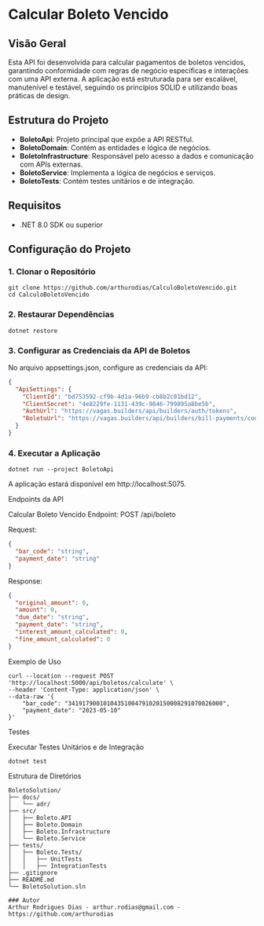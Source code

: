 # Calcular Boleto Vencido

## Visão Geral

Esta API foi desenvolvida para calcular pagamentos de boletos vencidos, garantindo conformidade com regras de negócio específicas e interações com uma API externa. A aplicação está estruturada para ser escalável, manutenível e testável, seguindo os princípios SOLID e utilizando boas práticas de design.

## Estrutura do Projeto

- **BoletoApi**: Projeto principal que expõe a API RESTful.
- **BoletoDomain**: Contém as entidades e lógica de negócios.
- **BoletoInfrastructure**: Responsável pelo acesso a dados e comunicação com APIs externas.
- **BoletoService**: Implementa a lógica de negócios e serviços.
- **BoletoTests**: Contém testes unitários e de integração.

## Requisitos

- .NET 8.0 SDK ou superior

## Configuração do Projeto

### 1. Clonar o Repositório

```
git clone https://github.com/arthurodias/CalculoBoletoVencido.git
cd CalculoBoletoVencido
```
### 2. Restaurar Dependências
```
dotnet restore
```
### 3. Configurar as Credenciais da API de Boletos
No arquivo appsettings.json, configure as credenciais da API:
```json
{
  "ApiSettings": {
    "ClientId": "bd753592-cf9b-4d1a-96b9-cb8b2c01bd12",
    "ClientSecret": "4e8229fe-1131-439c-9846-799895a8be5b",
    "AuthUrl": "https://vagas.builders/api/builders/auth/tokens",
    "BoletoUrl": "https://vagas.builders/api/builders/bill-payments/codes"
  }
}
```
### 4. Executar a Aplicação
```
dotnet run --project BoletoApi
```
A aplicação estará disponível em http://localhost:5075.

Endpoints da API

Calcular Boleto Vencido
Endpoint: POST /api/boleto

Request:

```json
{
  "bar_code": "string",
  "payment_date": "string"
}
```
Response:

```json
{
  "original_amount": 0,
  "amount": 0,
  "due_date": "string",
  "payment_date": "string",
  "interest_amount_calculated": 0,
  "fine_amount_calculated": 0
}
```
Exemplo de Uso
```
curl --location --request POST 'http://localhost:5000/api/boletos/calculate' \
--header 'Content-Type: application/json' \
--data-raw '{
    "bar_code": "34191790010104351004791020150008291070026000",
    "payment_date": "2023-05-10"
}'
```
Testes

Executar Testes Unitários e de Integração
```
dotnet test
```
Estrutura de Diretórios
```
BoletoSolution/
├── docs/
│   └── adr/
├── src/
│   ├── Boleto.API
│   ├── Boleto.Domain
│   ├── Boleto.Infrastructure
│   └── Boleto.Service
├── tests/
│   ├── Boleto.Tests/
│   │   ├── UnitTests
│   │   ├── IntegrationTests
├── .gitignore
├── README.md
└── BoletoSolution.sln

### Autor
Arthur Rodrigues Dias - arthur.rodias@gmail.com - https://github.com/arthurodias

